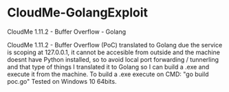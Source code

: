 # CloudMe-GolangExploit
CloudMe 1.11.2 - Buffer Overflow - Golang

CloudMe 1.11.2 - Buffer Overflow (PoC) translated to Golang due the service is scoping at 127.0.0.1, it cannot be accesible from outside and the machine doesnt have Python installed, so to avoid local port forwarding / tunnerling and that type of things I translated it to Golang so I can build a .exe and execute it from the machine.
To build a .exe execute on CMD: "go build poc.go"
Tested on Windows 10 64bits.
